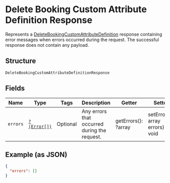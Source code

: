 
# Delete Booking Custom Attribute Definition Response

Represents a [DeleteBookingCustomAttributeDefinition](../../doc/apis/booking-custom-attributes.md#delete-booking-custom-attribute-definition) response
containing error messages when errors occurred during the request. The successful response does not contain any payload.

## Structure

`DeleteBookingCustomAttributeDefinitionResponse`

## Fields

| Name | Type | Tags | Description | Getter | Setter |
|  --- | --- | --- | --- | --- | --- |
| `errors` | [`?(Error[])`](../../doc/models/error.md) | Optional | Any errors that occurred during the request. | getErrors(): ?array | setErrors(?array errors): void |

## Example (as JSON)

```json
{
  "errors": []
}
```

